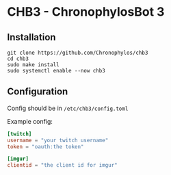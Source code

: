 # CHB3 - ChronophylosBot 3

## Installation

```
git clone https://github.com/Chronophylos/chb3
cd chb3
sudo make install
sudo systemctl enable --now chb3
```

## Configuration

Config should be in `/etc/chb3/config.toml`

Example config:

```toml
[twitch]
username = "your twitch username"
token = "oauth:the token"

[imgur]
clientid = "the client id for imgur"
```
